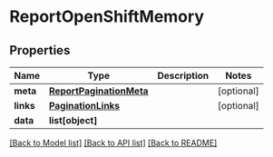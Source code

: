 # ReportOpenShiftMemory

## Properties
Name | Type | Description | Notes
------------ | ------------- | ------------- | -------------
**meta** | [**ReportPaginationMeta**](ReportPaginationMeta.md) |  | [optional] 
**links** | [**PaginationLinks**](PaginationLinks.md) |  | [optional] 
**data** | **list[object]** |  | 

[[Back to Model list]](../README.md#documentation-for-models) [[Back to API list]](../README.md#documentation-for-api-endpoints) [[Back to README]](../README.md)


